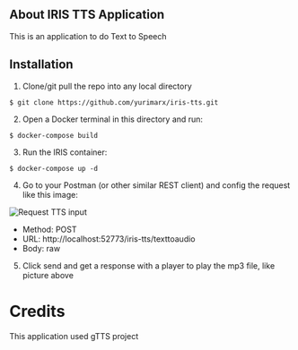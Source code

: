 
## About IRIS TTS Application
This is an application to do Text to Speech 

## Installation
1. Clone/git pull the repo into any local directory

```
$ git clone https://github.com/yurimarx/iris-tts.git
```

2. Open a Docker terminal in this directory and run:

```
$ docker-compose build
```

3. Run the IRIS container:

```
$ docker-compose up -d 
```

4. Go to your Postman (or other similar REST client) and config the request like this image:

![Request TTS input](https://github.com/yurimarx/iris-tts/raw/main/postman.png "Request TTS input")

- Method: POST
- URL: http://localhost:52773/iris-tts/texttoaudio 
- Body: raw

5. Click send and get a response with a player to play the mp3 file, like picture above


# Credits
This application used gTTS project
